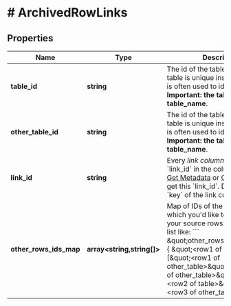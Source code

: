 # # ArchivedRowLinks

## Properties

Name | Type | Description | Notes
------------ | ------------- | ------------- | -------------
**table_id** | **string** | The id of the table. The id of a table is unique inside a base and is often used to identify a table. **Important: the table_id is not the table_name**. |
**other_table_id** | **string** | The id of the table. The id of a table is unique inside a base and is often used to identify a table. **Important: the table_id is not the table_name**. |
**link_id** | **string** | Every *link column* has a &#x60;key&#x60; and &#x60;link_id&#x60; in the column object. Use [Get Metadata](/reference/get-metadata) or [Get Base Info](/reference/get-base-info) to get this &#x60;link_id&#x60;. Don&#39;t use the &#x60;key&#x60; of the link column. |
**other_rows_ids_map** | **array<string,string[]>** | Map of IDs of the target rows which you&#39;d like to link/unlink your source rows. Use a key-to-list like: &#x60;&#x60;&#x60; \&quot;other_rows_ids_map\&quot;: {   \&quot;&lt;row1 of table&gt;\&quot;: [\&quot;&lt;row1 of other_table&gt;\&quot;, \&quot;&lt;row2 of other_table&gt;\&quot;],   \&quot;&lt;row2 of table&gt;\&quot;: [\&quot;&lt;row3 of other_table&gt;\&quot;] } &#x60;&#x60;&#x60; |

